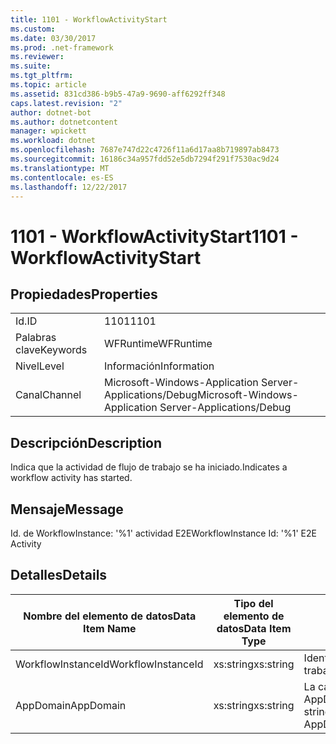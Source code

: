 ```yaml
---
title: 1101 - WorkflowActivityStart
ms.custom: 
ms.date: 03/30/2017
ms.prod: .net-framework
ms.reviewer: 
ms.suite: 
ms.tgt_pltfrm: 
ms.topic: article
ms.assetid: 831cd386-b9b5-47a9-9690-aff6292ff348
caps.latest.revision: "2"
author: dotnet-bot
ms.author: dotnetcontent
manager: wpickett
ms.workload: dotnet
ms.openlocfilehash: 7687e747d22c4726f11a6d17aa8b719897ab8473
ms.sourcegitcommit: 16186c34a957fdd52e5db7294f291f7530ac9d24
ms.translationtype: MT
ms.contentlocale: es-ES
ms.lasthandoff: 12/22/2017
---
```

# <a name="1101---workflowactivitystart"></a><span data-ttu-id="e3150-102">1101 - WorkflowActivityStart</span><span class="sxs-lookup"><span data-stu-id="e3150-102">1101 - WorkflowActivityStart</span></span>
## <a name="properties"></a><span data-ttu-id="e3150-103">Propiedades</span><span class="sxs-lookup"><span data-stu-id="e3150-103">Properties</span></span>  
  
|||  
|-|-|  
|<span data-ttu-id="e3150-104">Id.</span><span class="sxs-lookup"><span data-stu-id="e3150-104">ID</span></span>|<span data-ttu-id="e3150-105">1101</span><span class="sxs-lookup"><span data-stu-id="e3150-105">1101</span></span>|  
|<span data-ttu-id="e3150-106">Palabras clave</span><span class="sxs-lookup"><span data-stu-id="e3150-106">Keywords</span></span>|<span data-ttu-id="e3150-107">WFRuntime</span><span class="sxs-lookup"><span data-stu-id="e3150-107">WFRuntime</span></span>|  
|<span data-ttu-id="e3150-108">Nivel</span><span class="sxs-lookup"><span data-stu-id="e3150-108">Level</span></span>|<span data-ttu-id="e3150-109">Información</span><span class="sxs-lookup"><span data-stu-id="e3150-109">Information</span></span>|  
|<span data-ttu-id="e3150-110">Canal</span><span class="sxs-lookup"><span data-stu-id="e3150-110">Channel</span></span>|<span data-ttu-id="e3150-111">Microsoft-Windows-Application Server-Applications/Debug</span><span class="sxs-lookup"><span data-stu-id="e3150-111">Microsoft-Windows-Application Server-Applications/Debug</span></span>|  
  
## <a name="description"></a><span data-ttu-id="e3150-112">Descripción</span><span class="sxs-lookup"><span data-stu-id="e3150-112">Description</span></span>  
 <span data-ttu-id="e3150-113">Indica que la actividad de flujo de trabajo se ha iniciado.</span><span class="sxs-lookup"><span data-stu-id="e3150-113">Indicates a workflow activity has started.</span></span>  
  
## <a name="message"></a><span data-ttu-id="e3150-114">Mensaje</span><span class="sxs-lookup"><span data-stu-id="e3150-114">Message</span></span>  
 <span data-ttu-id="e3150-115">Id. de WorkflowInstance: '%1' actividad E2E</span><span class="sxs-lookup"><span data-stu-id="e3150-115">WorkflowInstance Id: '%1' E2E Activity</span></span>  
  
## <a name="details"></a><span data-ttu-id="e3150-116">Detalles</span><span class="sxs-lookup"><span data-stu-id="e3150-116">Details</span></span>  
  
|<span data-ttu-id="e3150-117">Nombre del elemento de datos</span><span class="sxs-lookup"><span data-stu-id="e3150-117">Data Item Name</span></span>|<span data-ttu-id="e3150-118">Tipo del elemento de datos</span><span class="sxs-lookup"><span data-stu-id="e3150-118">Data Item Type</span></span>|<span data-ttu-id="e3150-119">Descripción</span><span class="sxs-lookup"><span data-stu-id="e3150-119">Description</span></span>|  
|--------------------|--------------------|-----------------|  
|<span data-ttu-id="e3150-120">WorkflowInstanceId</span><span class="sxs-lookup"><span data-stu-id="e3150-120">WorkflowInstanceId</span></span>|<span data-ttu-id="e3150-121">xs:string</span><span class="sxs-lookup"><span data-stu-id="e3150-121">xs:string</span></span>|<span data-ttu-id="e3150-122">Identificación de instancia del flujo de trabajo.</span><span class="sxs-lookup"><span data-stu-id="e3150-122">The workflow instance id.</span></span>|  
|<span data-ttu-id="e3150-123">AppDomain</span><span class="sxs-lookup"><span data-stu-id="e3150-123">AppDomain</span></span>|<span data-ttu-id="e3150-124">xs:string</span><span class="sxs-lookup"><span data-stu-id="e3150-124">xs:string</span></span>|<span data-ttu-id="e3150-125">La cadena devuelta por AppDomain.CurrentDomain.FriendlyName.</span><span class="sxs-lookup"><span data-stu-id="e3150-125">The string returned by AppDomain.CurrentDomain.FriendlyName.</span></span>|
